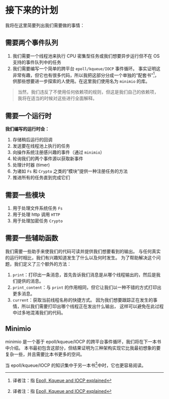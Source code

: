 # 接下来的计划

我将在这里简要列出我们需要做的事情：

## 需要两个事件队列

1. 我们需要一个线程池来执行 CPU 密集型任务或我们想要异步运行但不在 OS 支持的事件队列中的任务 
2. 我们需要编写一个简单的跨平台 `epoll/kqueue/IOCP` 事件循环。
   事实证明这非常有趣，但它也有很多代码，所以我把这部分分成一个单独的“配套书”[^explained]，
   供那些想要进一步探索的人使用。在这里我们使用名为 `minimio` 的库。

> 当然，我们违反了不使用任何依赖项的规则，但这是我们自己的依赖项，
> 我将在适当的时候对这些进行全面解释。

## 需要一个运行时

**我们编写的运行时会：**

1. 存储稍后运行的回调 
2. 发送要在线程池上执行的任务 
3. 向操作系统注册感兴趣的事件（通过 `minimio`） 
4. 轮询我们的两个事件源以获取新事件 
5. 处理计时器 (timer)
6. 为诸如 `Fs` 和 `Crypto` 之类的“模块”提供一种注册任务的方法 
7. 推进所有的任务直到完成它们

## 需要一些模块

1. 用于处理文件系统任务 `Fs` 
2. 用于处理 http 调用 `HTTP` 
3. 用于处理加密任务 `Crypto`

## 需要一些辅助函数

我们需要一些助手来使我们的代码可读并提供我们想要看到的输出。
与任何真实的运行时相比，我们有兴趣知道发生了什么以及何时发生。
为了帮助解决这个问题，我们定义了三个额外的方法：

1. `print`：打印出一条消息，首先告诉我们消息是从哪个线程输出的，然后是我们提供的消息。 
2. `print_content`：与 `print` 的作用相同，但它让我们以一种不错的方式打印出更多消息。
3. `current`：获取当前线程名称的快捷方式。
   因为我们想要跟踪正在发生的事情，所以我们需要打印出哪个线程正在发出什么输出，
   这样可以避免在此过程中过多地混淆我们的代码。

## Minimio

minimio 是一个基于 epoll/kqueue/IOCP 的跨平台事件循环，我们将在下一本书中介绍。
本书最初包含这部分，但结果证明为三种架构实现它比我最初想象的要复杂一些，并且需要比本书更多的空间。

当 epoll/kqueue/IOCP 的知识集中于另一本书[^explained]中时，它也更容易阅读。

[^explained]:译者注：指 [Epoll, Kqueue and IOCP explained](https://cfsamsonbooks.gitbook.io/epoll-kqueue-IOCP-explained)
